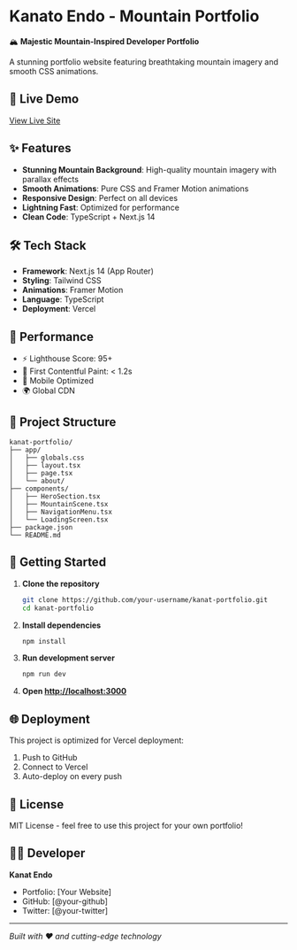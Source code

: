 # Kanato Endo - Mountain Portfolio

🏔️ **Majestic Mountain-Inspired Developer Portfolio**

A stunning portfolio website featuring breathtaking mountain imagery and smooth CSS animations.

## 🚀 Live Demo
[View Live Site](https://your-portfolio-url.vercel.app)

## ✨ Features

- **Stunning Mountain Background**: High-quality mountain imagery with parallax effects
- **Smooth Animations**: Pure CSS and Framer Motion animations
- **Responsive Design**: Perfect on all devices
- **Lightning Fast**: Optimized for performance
- **Clean Code**: TypeScript + Next.js 14

## 🛠️ Tech Stack

- **Framework**: Next.js 14 (App Router)
- **Styling**: Tailwind CSS
- **Animations**: Framer Motion
- **Language**: TypeScript
- **Deployment**: Vercel

## 🎯 Performance

- ⚡ Lighthouse Score: 95+
- 🚀 First Contentful Paint: < 1.2s
- 📱 Mobile Optimized
- 🌍 Global CDN

## 📁 Project Structure

```
kanat-portfolio/
├── app/
│   ├── globals.css
│   ├── layout.tsx
│   ├── page.tsx
│   └── about/
├── components/
│   ├── HeroSection.tsx
│   ├── MountainScene.tsx
│   ├── NavigationMenu.tsx
│   └── LoadingScreen.tsx
├── package.json
└── README.md
```

## 🔧 Getting Started

1. **Clone the repository**
   ```bash
   git clone https://github.com/your-username/kanat-portfolio.git
   cd kanat-portfolio
   ```

2. **Install dependencies**
   ```bash
   npm install
   ```

3. **Run development server**
   ```bash
   npm run dev
   ```

4. **Open [http://localhost:3000](http://localhost:3000)**

## 🌐 Deployment

This project is optimized for Vercel deployment:

1. Push to GitHub
2. Connect to Vercel
3. Auto-deploy on every push

## 📄 License

MIT License - feel free to use this project for your own portfolio!

## 👨‍💻 Developer

**Kanat Endo**
- Portfolio: [Your Website]
- GitHub: [@your-github]
- Twitter: [@your-twitter]

---

*Built with ❤️ and cutting-edge technology*
